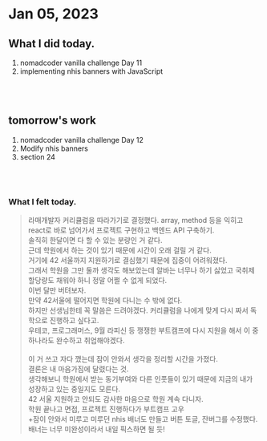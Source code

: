 # Jan 05, 2023 

## What I did today.
1. nomadcoder vanilla challenge Day 11
2. implementing nhis banners with JavaScript

<br><br>

## tomorrow's work
1. nomadcoder vanilla challenge Day 12
2. Modify nhis banners
3. section 24

<br><br>

### What I felt today.
>라매개발자 커리큘럼을 따라가기로 결정했다.
array, method 등을 익히고 react로 바로 넘어가서 프로젝트 구현하고 백엔드 API 구축하기.<br>
솔직히 한달이면 다 할 수 있는 분량인 거 같다.<br>
근데 학원에서 하는 것이 있기 때문에 시간이 오래 걸릴 거 같다.<br>
거기에 42 서울까지 지원하기로 결심했기 때문에 집중이 어려워졌다.<br>
그래서 학원을 그만 둘까 생각도 해보았는데 알바는 너무나 하기 싫었고 국취제 할당량도 채워야 하니 정말 어쩔 수 없게 되었다.<br>
이번 달만 버텨보자.<br>
만약 42서울에 떨어지면 학원에 다니는 수 밖에 없다.<br>
하지만 선생님한테 꼭 말씀은 드려야겠다. 커리큘럼을 나에게 맞게 다시 짜서 독학으로 진행하고 싶다고.<br>
우테코, 프로그래머스, 9월 라피신 등 쟁쟁한 부트캠프에 다시 지원을 해서 이 중 하나라도 완수하고 취업해야겠다.<br><br>
이 거 쓰고 자다 깼는데 잠이 안와서 생각을 정리할 시간을 가졌다.<br>
결론은 내 마음가짐에 달렸다는 것.<br>
생각해보니 학원에서 받는 동기부여와 다른 인풋들이 있기 때문에 지금의 내가 성장하고 있는 중일지도 모른다.<br>
42 서울 지원하고 안되도 감사한 마음으로 학원 계속 다니자.<br>
학원 끝나고 면접, 프로젝트 진행하다가 부트캠프 고우<br>
+잠이 안와서 미루고 미루던 nhis 배너도 만들고 버튼 토글, 잔버그를 수정했다.<br>
배너는 너무 미완성이라서 내일 픽스하면 될 듯!<br>






